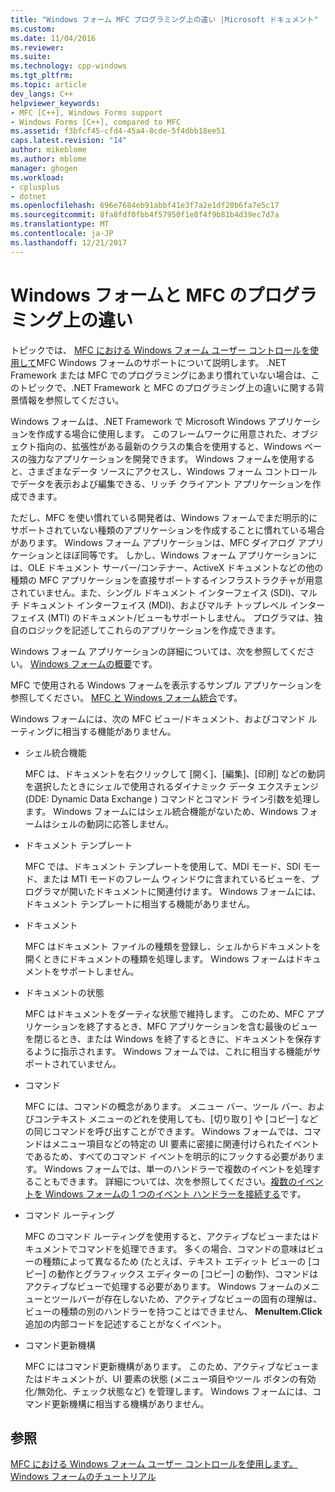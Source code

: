 ```yaml
---
title: "Windows フォーム MFC プログラミング上の違い |Microsoft ドキュメント"
ms.custom: 
ms.date: 11/04/2016
ms.reviewer: 
ms.suite: 
ms.technology: cpp-windows
ms.tgt_pltfrm: 
ms.topic: article
dev_langs: C++
helpviewer_keywords:
- MFC [C++], Windows Forms support
- Windows Forms [C++], compared to MFC
ms.assetid: f3bfcf45-cfd4-45a4-8cde-5f4dbb18ee51
caps.latest.revision: "14"
author: mikeblome
ms.author: mblome
manager: ghogen
ms.workload:
- cplusplus
- dotnet
ms.openlocfilehash: 696e7684eb91abbf41e3f7a2e1df20b6fa7e5c17
ms.sourcegitcommit: 8fa8fdf0fbb4f57950f1e8f4f9b81b4d39ec7d7a
ms.translationtype: MT
ms.contentlocale: ja-JP
ms.lasthandoff: 12/21/2017
---
```

# <a name="windows-formsmfc-programming-differences"></a>Windows フォームと MFC のプログラミング上の違い
トピックでは、 [MFC における Windows フォーム ユーザー コントロールを使用して](../dotnet/using-a-windows-form-user-control-in-mfc.md)MFC Windows フォームのサポートについて説明します。 .NET Framework または MFC でのプログラミングにあまり慣れていない場合は、このトピックで、.NET Framework と MFC のプログラミング上の違いに関する背景情報を参照してください。  
  
 Windows フォームは、.NET Framework で Microsoft Windows アプリケーションを作成する場合に使用します。 このフレームワークに用意された、オブジェクト指向の、拡張性がある最新のクラスの集合を使用すると、Windows ベースの強力なアプリケーションを開発できます。 Windows フォームを使用すると、さまざまなデータ ソースにアクセスし、Windows フォーム コントロールでデータを表示および編集できる、リッチ クライアント アプリケーションを作成できます。  
  
 ただし、MFC を使い慣れている開発者は、Windows フォームでまだ明示的にサポートされていない種類のアプリケーションを作成することに慣れている場合があります。 Windows フォーム アプリケーションは、MFC ダイアログ アプリケーションとほぼ同等です。 しかし、Windows フォーム アプリケーションには、OLE ドキュメント サーバー/コンテナー、ActiveX ドキュメントなどの他の種類の MFC アプリケーションを直接サポートするインフラストラクチャが用意されていません。また、シングル ドキュメント インターフェイス (SDI)、マルチ ドキュメント インターフェイス (MDI)、およびマルチ トップレベル インターフェイス (MTI) のドキュメント/ビューもサポートしません。 プログラマは、独自のロジックを記述してこれらのアプリケーションを作成できます。  
  
 Windows フォーム アプリケーションの詳細については、次を参照してください。 [Windows フォームの概要](/dotnet/framework/winforms/windows-forms-overview)です。  
  
 MFC で使用される Windows フォームを表示するサンプル アプリケーションを参照してください。 [MFC と Windows フォーム統合](http://www.microsoft.com/downloads/details.aspx?FamilyID=987021bc-e575-4fe3-baa9-15aa50b0f599&displaylang=en)です。  
  
 Windows フォームには、次の MFC ビュー/ドキュメント、およびコマンド ルーティングに相当する機能がありません。  
  
-   シェル統合機能  
  
     MFC は、ドキュメントを右クリックして [開く]、[編集]、[印刷] などの動詞を選択したときにシェルで使用されるダイナミック データ エクスチェンジ (DDE: Dynamic Data Exchange ) コマンドとコマンド ライン引数を処理します。 Windows フォームにはシェル統合機能がないため、Windows フォームはシェルの動詞に応答しません。  
  
-   ドキュメント テンプレート  
  
     MFC では、ドキュメント テンプレートを使用して、MDI モード、SDI モード、または MTI モードのフレーム ウィンドウに含まれているビューを、プログラマが開いたドキュメントに関連付けます。 Windows フォームには、ドキュメント テンプレートに相当する機能がありません。  
  
-   ドキュメント  
  
     MFC はドキュメント ファイルの種類を登録し、シェルからドキュメントを開くときにドキュメントの種類を処理します。 Windows フォームはドキュメントをサポートしません。  
  
-   ドキュメントの状態  
  
     MFC はドキュメントをダーティな状態で維持します。 このため、MFC アプリケーションを終了するとき、MFC アプリケーションを含む最後のビューを閉じるとき、または Windows を終了するときに、ドキュメントを保存するように指示されます。 Windows フォームでは、これに相当する機能がサポートされていません。  
  
-   コマンド  
  
     MFC には、コマンドの概念があります。 メニュー バー、ツール バー、およびコンテキスト メニューのどれを使用しても、[切り取り] や [コピー] などの同じコマンドを呼び出すことができます。 Windows フォームでは、コマンドはメニュー項目などの特定の UI 要素に密接に関連付けられたイベントであるため、すべてのコマンド イベントを明示的にフックする必要があります。 Windows フォームでは、単一のハンドラーで複数のイベントを処理することもできます。 詳細については、次を参照してください。[複数のイベントを Windows フォームの 1 つのイベント ハンドラーを接続する](/dotnet/framework/winforms/how-to-connect-multiple-events-to-a-single-event-handler-in-windows-forms)です。  
  
-   コマンド ルーティング  
  
     MFC のコマンド ルーティングを使用すると、アクティブなビューまたはドキュメントでコマンドを処理できます。 多くの場合、コマンドの意味はビューの種類によって異なるため (たとえば、テキスト エディット ビューの [コピー] の動作とグラフィックス エディターの [コピー] の動作)、コマンドはアクティブなビューで処理する必要があります。 Windows フォームのメニューとツールバーが存在しないため、アクティブなビューの固有の理解は、ビューの種類の別のハンドラーを持つことはできません、 **MenuItem.Click**追加の内部コードを記述することがなくイベント。  
  
-   コマンド更新機構  
  
     MFC にはコマンド更新機構があります。 このため、アクティブなビューまたはドキュメントが、UI 要素の状態 (メニュー項目やツール ボタンの有効化/無効化、チェック状態など) を管理します。 Windows フォームには、コマンド更新機構に相当する機構がありません。  
  
## <a name="see-also"></a>参照  
 [MFC における Windows フォーム ユーザー コントロールを使用します。](../dotnet/using-a-windows-form-user-control-in-mfc.md)   
 [Windows フォームのチュートリアル](http://msdn.microsoft.com/en-us/fd44d13d-4733-416f-aefc-32592e59e5d9)